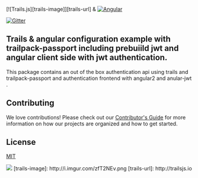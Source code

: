 [![Trails.js][trails-image]][trails-url]
&
[![Angular][angular-image]][angular-url]

[![Gitter][gitter-image]][gitter-url]

## Trails & angular configuration example with trailpack-passport including prebuiild jwt and angular client side with jwt authentication.

This package contains an out of the box authentication api using trails and trailpack-passport and authentication frontend with angular2 and anular-jwt .

## Contributing
We love contributions! Please check out our [Contributor's Guide](https://github.com/trailsjs/trails/blob/master/.github/CONTRIBUTING.md) for more
information on how our projects are organized and how to get started.

## License
[MIT](https://github.com/trailsjs/trails/blob/master/LICENSE)

<img src="http://i.imgur.com/dCjNisP.png">
[trails-image]: http://i.imgur.com/zfT2NEv.png
[trails-url]: http://trailsjs.io

[angular-image]: https://avatars2.githubusercontent.com/u/139426?v=3&s=200
[angular-url]: https://github.com/angular/angular


[gitter-image]: http://img.shields.io/badge/+%20GITTER-JOIN%20CHAT%20%E2%86%92-1DCE73.svg?style=flat-square
[gitter-url]: https://gitter.im/trailsjs/trails
